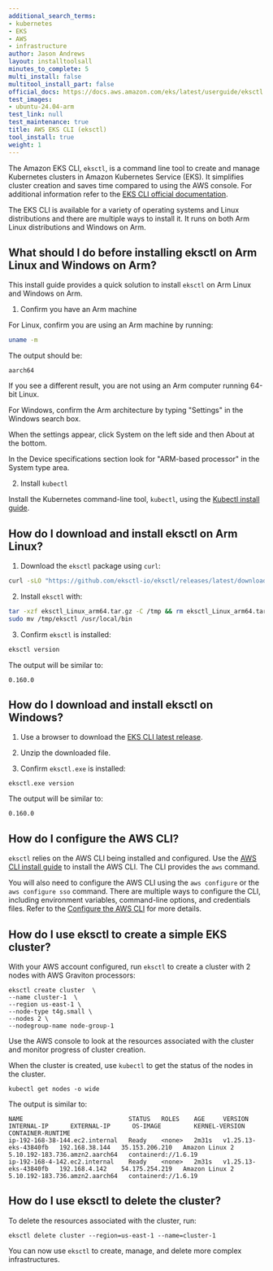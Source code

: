 ```yaml
---
additional_search_terms:
- kubernetes
- EKS
- AWS
- infrastructure
author: Jason Andrews
layout: installtoolsall
minutes_to_complete: 5
multi_install: false
multitool_install_part: false
official_docs: https://docs.aws.amazon.com/eks/latest/userguide/eksctl.html
test_images:
- ubuntu-24.04-arm
test_link: null
test_maintenance: true
title: AWS EKS CLI (eksctl)
tool_install: true
weight: 1
---
```


The Amazon EKS CLI, `eksctl`, is a command line tool to create and manage Kubernetes clusters in Amazon Kubernetes Service (EKS). It simplifies cluster creation and saves time compared to using the AWS console. For additional information refer to the [EKS CLI official documentation](https://eksctl.io/).

The EKS CLI is available for a variety of operating systems and Linux distributions and there are multiple ways to install it. It runs on both Arm Linux distributions and Windows on Arm.

## What should I do before installing eksctl on Arm Linux and Windows on Arm?

This install guide provides a quick solution to install `eksctl` on Arm Linux and Windows on Arm.

1. Confirm you have an Arm machine

For Linux, confirm you are using an Arm machine by running:

```bash { target="ubuntu-24.04-arm" }
uname -m
```

The output should be:

```output
aarch64
```

If you see a different result, you are not using an Arm computer running 64-bit Linux.

For Windows, confirm the Arm architecture by typing "Settings" in the Windows search box.

When the settings appear, click System on the left side and then About at the bottom.

In the Device specifications section look for "ARM-based processor" in the System type area.

2. Install `kubectl`

Install the Kubernetes command-line tool, `kubectl`, using the [Kubectl install guide](/install-guides/kubectl/).

## How do I download and install eksctl on Arm Linux?

1. Download the `eksctl` package using `curl`:

```bash { target="ubuntu-24.04-arm" }
curl -sLO "https://github.com/eksctl-io/eksctl/releases/latest/download/eksctl_Linux_arm64.tar.gz"
```

2. Install `eksctl` with:

```bash { target="ubuntu-24.04-arm" }
tar -xzf eksctl_Linux_arm64.tar.gz -C /tmp && rm eksctl_Linux_arm64.tar.gz
sudo mv /tmp/eksctl /usr/local/bin
```

3. Confirm `eksctl` is installed:

```bash { target="ubuntu-24.04-arm" }
eksctl version
```

The output will be similar to:

```output
0.160.0
```

## How do I download and install eksctl on Windows?

1. Use a browser to download the [EKS CLI latest release](https://github.com/eksctl-io/eksctl/releases/latest/download/eksctl_Windows_arm64.zip).

2. Unzip the downloaded file.

3. Confirm `eksctl.exe` is installed:

```console
eksctl.exe version
```

The output will be similar to:

```output
0.160.0
```

## How do I configure the AWS CLI?

`eksctl` relies on the AWS CLI being installed and configured. Use the [AWS CLI install guide](/install-guides/aws-cli/) to install the AWS CLI. The CLI provides the `aws` command.

You will also need to configure the AWS CLI using the `aws configure` or the `aws configure sso` command. There are multiple ways to configure the CLI, including environment variables, command-line options, and credentials files. Refer to the [Configure the AWS CLI](https://docs.aws.amazon.com/cli/latest/userguide/cli-chap-configure.html) for more details.

## How do I use eksctl to create a simple EKS cluster?

With your AWS account configured, run `eksctl` to create a cluster with 2 nodes with AWS Graviton processors:

```console
eksctl create cluster  \
--name cluster-1  \
--region us-east-1 \
--node-type t4g.small \
--nodes 2 \
--nodegroup-name node-group-1
```

Use the AWS console to look at the resources associated with the cluster and monitor progress of cluster creation.

When the cluster is created, use `kubectl` to get the status of the nodes in the cluster.

```console
kubectl get nodes -o wide
```

The output is similar to:

```output
NAME                             STATUS   ROLES    AGE     VERSION                INTERNAL-IP      EXTERNAL-IP      OS-IMAGE         KERNEL-VERSION                   CONTAINER-RUNTIME
ip-192-168-38-144.ec2.internal   Ready    <none>   2m31s   v1.25.13-eks-43840fb   192.168.38.144   35.153.206.210   Amazon Linux 2   5.10.192-183.736.amzn2.aarch64   containerd://1.6.19
ip-192-168-4-142.ec2.internal    Ready    <none>   2m31s   v1.25.13-eks-43840fb   192.168.4.142    54.175.254.219   Amazon Linux 2   5.10.192-183.736.amzn2.aarch64   containerd://1.6.19
```

## How do I use eksctl to delete the cluster?

To delete the resources associated with the cluster, run:

```console
eksctl delete cluster --region=us-east-1 --name=cluster-1
```

You can now use `eksctl` to create, manage, and delete more complex infrastructures.
